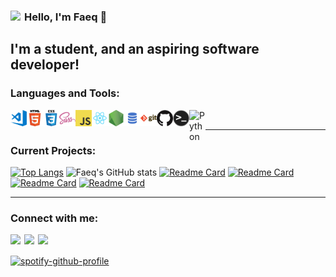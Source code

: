 ### Hello, I'm Faeq 🖖[<img align="left" width="22px" src="https://th.bing.com/th/id/R.77cd1cba6ee8c0853c39e135bf0e0a43?rik=n3Pk%2f3%2f2Zf42mw&riu=http%3a%2f%2fcdn.onlinewebfonts.com%2fsvg%2fdownload_534267.png&ehk=g%2b31x%2b4h91LtLoU5Wc2a641UChHRlrZMupg5u7qfLc0%3d&risl=&pid=ImgRaw" />][pr]

## I'm a student, and an aspiring software developer!

### Languages and Tools:
<img align="left" alt="Visual Studio Code" width="26px" src="https://raw.githubusercontent.com/github/explore/80688e429a7d4ef2fca1e82350fe8e3517d3494d/topics/visual-studio-code/visual-studio-code.png" />&nbsp;&nbsp;&nbsp;&nbsp;<img align="left" alt="HTML5" width="26px" src="https://raw.githubusercontent.com/github/explore/80688e429a7d4ef2fca1e82350fe8e3517d3494d/topics/html/html.png" />&nbsp;&nbsp;&nbsp;&nbsp;<img align="left" alt="CSS3" width="26px" src="https://raw.githubusercontent.com/github/explore/80688e429a7d4ef2fca1e82350fe8e3517d3494d/topics/css/css.png" />&nbsp;&nbsp;&nbsp;&nbsp;<img align="left" alt="Sass" width="26px" src="https://raw.githubusercontent.com/github/explore/80688e429a7d4ef2fca1e82350fe8e3517d3494d/topics/sass/sass.png" />&nbsp;&nbsp;&nbsp;&nbsp;<img align="left" alt="JavaScript" width="26px" src="https://raw.githubusercontent.com/github/explore/80688e429a7d4ef2fca1e82350fe8e3517d3494d/topics/javascript/javascript.png" />&nbsp;&nbsp;&nbsp;&nbsp;<img align="left" alt="React" width="26px" src="https://raw.githubusercontent.com/github/explore/80688e429a7d4ef2fca1e82350fe8e3517d3494d/topics/react/react.png" />&nbsp;&nbsp;&nbsp;&nbsp;<img align="left" alt="Node.js" width="26px" src="https://raw.githubusercontent.com/github/explore/80688e429a7d4ef2fca1e82350fe8e3517d3494d/topics/nodejs/nodejs.png" />&nbsp;&nbsp;&nbsp;&nbsp;<img align="left" alt="SQL" width="26px" src="https://raw.githubusercontent.com/github/explore/80688e429a7d4ef2fca1e82350fe8e3517d3494d/topics/sql/sql.png" />&nbsp;&nbsp;&nbsp;&nbsp;<img align="left" alt="Git" width="26px" src="https://raw.githubusercontent.com/github/explore/80688e429a7d4ef2fca1e82350fe8e3517d3494d/topics/git/git.png" />&nbsp;&nbsp;&nbsp;&nbsp;<img align="left" alt="GitHub" width="26px" src="https://raw.githubusercontent.com/github/explore/78df643247d429f6cc873026c0622819ad797942/topics/github/github.png" />&nbsp;&nbsp;&nbsp;&nbsp;<img align="left" alt="Terminal" width="26px" src="https://raw.githubusercontent.com/github/explore/80688e429a7d4ef2fca1e82350fe8e3517d3494d/topics/terminal/terminal.png" />&nbsp;&nbsp;&nbsp;&nbsp;<img align="left" alt="Python" width="26px" src="https://th.bing.com/th/id/OIP.N4UzEAB1YnVpwxSDF_2pKwAAAA?pid=ImgDet&rs=1" />

---
### Current Projects:
[![Top Langs](https://github-readme-stats.vercel.app/api/top-langs/?username=Faeq-F)](https://github.com/Faeq-F/github-readme-stats) ![Faeq's GitHub stats](https://github-readme-stats.vercel.app/api?username=Faeq-F&show_icons=true)
[![Readme Card](https://github-readme-stats.vercel.app/api/pin/?username=Faeq-F&repo=Quokka)](https://github.com/Faeq-F/Quokka) [![Readme Card](https://github-readme-stats.vercel.app/api/pin/?username=Faeq-F&repo=Portable-Application-Launcher)](https://github.com/Faeq-F/Portable-Application-Launcher) [![Readme Card](https://github-readme-stats.vercel.app/api/pin/?username=Faeq-F&repo=Gideon)](https://github.com/Faeq-F/Gideon) [![Readme Card](https://github-readme-stats.vercel.app/api/pin/?username=Faeq-F&repo=MinimalBrowser)](https://github.com/Faeq-F/MinimalBrowser)

---
### Connect with me:
[<img align="left" width="22px" src="https://cdn.jsdelivr.net/npm/simple-icons@v3/icons/linkedin.svg" />][linkedin]
&nbsp;&nbsp;&nbsp;&nbsp;
[<img align="left" width="22px" src="https://cdn.jsdelivr.net/npm/simple-icons@v3/icons/twitter.svg" />][twitter]
&nbsp;&nbsp;&nbsp;&nbsp;
[<img align="left" width="22px" src="https://cdn.jsdelivr.net/npm/simple-icons@v3/icons/instagram.svg" />][instagram] 
<br />
<br />
[![spotify-github-profile](https://spotify-github-profile.vercel.app/api/view?uid=faeqfaisal&cover_image=false&theme=default)](https://spotify-github-profile.vercel.app/api/view?uid=faeqfaisal&redirect=true)

[twitter]: https://twitter.com/Mx_Faeq
[instagram]: https://instagram.com/faeq._
[linkedin]: www.linkedin.com/in/faeq
[pr]: https://en.pronouns.page/@faeq
